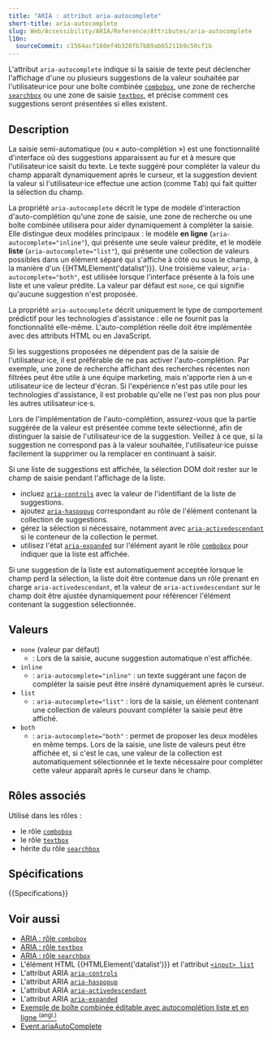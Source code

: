 ```yaml
---
title: "ARIA : attribut aria-autocomplete"
short-title: aria-autocomplete
slug: Web/Accessibility/ARIA/Reference/Attributes/aria-autocomplete
l10n:
  sourceCommit: c1564acf160ef4b320fb7b89ab65211b9c50cf1b
---
```


L'attribut `aria-autocomplete` indique si la saisie de texte peut déclencher l'affichage d'une ou plusieurs suggestions de la valeur souhaitée par l'utilisateur·ice pour une boîte combinée [`combobox`](/fr/docs/Web/Accessibility/ARIA/Reference/Roles/combobox_role), une zone de recherche [`searchbox`](/fr/docs/Web/Accessibility/ARIA/Reference/Roles/searchbox_role) ou une zone de saisie [`textbox`](/fr/docs/Web/Accessibility/ARIA/Reference/Roles/textbox_role), et précise comment ces suggestions seront présentées si elles existent.

## Description

La saisie semi-automatique (ou «&nbsp;auto-complétion&nbsp;») est une fonctionnalité d'interface où des suggestions apparaissent au fur et à mesure que l'utilisateur·ice saisit du texte. Le texte suggéré pour compléter la valeur du champ apparaît dynamiquement après le curseur, et la suggestion devient la valeur si l'utilisateur·ice effectue une action (comme <kbd>Tab</kbd>) qui fait quitter la sélection du champ.

La propriété `aria-autocomplete` décrit le type de modèle d'interaction d'auto-complétion qu'une zone de saisie, une zone de recherche ou une boîte combinée utilisera pour aider dynamiquement à compléter la saisie. Elle distingue deux modèles principaux&nbsp;: le modèle **en ligne** (`aria-autocomplete="inline"`), qui présente une seule valeur prédite, et le modèle **liste** (`aria-autocomplete="list"`), qui présente une collection de valeurs possibles dans un élément séparé qui s'affiche à côté ou sous le champ, à la manière d'un {{HTMLElement('datalist')}}. Une troisième valeur, `aria-autocomplete="both"`, est utilisée lorsque l'interface présente à la fois une liste et une valeur prédite. La valeur par défaut est `none`, ce qui signifie qu'aucune suggestion n'est proposée.

La propriété `aria-autocomplete` décrit uniquement le type de comportement prédictif pour les technologies d'assistance&nbsp;: elle ne fournit pas la fonctionnalité elle-même. L'auto-complétion réelle doit être implémentée avec des attributs HTML ou en JavaScript.

Si les suggestions proposées ne dépendent pas de la saisie de l'utilisateur·ice, il est préférable de ne pas activer l'auto-complétion. Par exemple, une zone de recherche affichant des recherches récentes non filtrées peut être utile à une équipe marketing, mais n'apporte rien à un·e utilisateur·ice de lecteur d'écran. Si l'expérience n'est pas utile pour les technologies d'assistance, il est probable qu'elle ne l'est pas non plus pour les autres utilisateur·ice·s.

Lors de l'implémentation de l'auto-complétion, assurez-vous que la partie suggérée de la valeur est présentée comme texte sélectionné, afin de distinguer la saisie de l'utilisateur·ice de la suggestion. Veillez à ce que, si la suggestion ne correspond pas à la valeur souhaitée, l'utilisateur·ice puisse facilement la supprimer ou la remplacer en continuant à saisir.

Si une liste de suggestions est affichée, la sélection DOM doit rester sur le champ de saisie pendant l'affichage de la liste.

- incluez [`aria-controls`](/fr/docs/Web/Accessibility/ARIA/Reference/Attributes/aria-controls) avec la valeur de l'identifiant de la liste de suggestions.
- ajoutez [`aria-haspopup`](/fr/docs/Web/Accessibility/ARIA/Reference/Attributes/aria-haspopup) correspondant au rôle de l'élément contenant la collection de suggestions.
- gérez la sélection si nécessaire, notamment avec [`aria-activedescendant`](/fr/docs/Web/Accessibility/ARIA/Reference/Attributes/aria-activedescendant) si le conteneur de la collection le permet.
- utilisez l'état [`aria-expanded`](/fr/docs/Web/Accessibility/ARIA/Reference/Attributes/aria-expanded) sur l'élément ayant le rôle [`combobox`](/fr/docs/Web/Accessibility/ARIA/Reference/Roles/combobox_role) pour indiquer que la liste est affichée.

Si une suggestion de la liste est automatiquement acceptée lorsque le champ perd la sélection, la liste doit être contenue dans un rôle prenant en charge `aria-activedescendant`, et la valeur de `aria-activedescendant` sur le champ doit être ajustée dynamiquement pour référencer l'élément contenant la suggestion sélectionnée.

## Valeurs

- `none` (valeur par défaut)
  - : Lors de la saisie, aucune suggestion automatique n'est affichée.
- `inline`
  - : `aria-autocomplete="inline"`&nbsp;: un texte suggérant une façon de compléter la saisie peut être inséré dynamiquement après le curseur.
- `list`
  - : `aria-autocomplete="list"`&nbsp;: lors de la saisie, un élément contenant une collection de valeurs pouvant compléter la saisie peut être affiché.
- `both`
  - : `aria-autocomplete="both"`&nbsp;: permet de proposer les deux modèles en même temps. Lors de la saisie, une liste de valeurs peut être affichée et, si c'est le cas, une valeur de la collection est automatiquement sélectionnée et le texte nécessaire pour compléter cette valeur apparaît après le curseur dans le champ.

## Rôles associés

Utilisé dans les rôles&nbsp;:

- le rôle [`combobox`](/fr/docs/Web/Accessibility/ARIA/Reference/Roles/combobox_role)
- le rôle [`textbox`](/fr/docs/Web/Accessibility/ARIA/Reference/Roles/textbox_role)
- hérite du rôle [`searchbox`](/fr/docs/Web/Accessibility/ARIA/Reference/Roles/searchbox_role)

## Spécifications

{{Specifications}}

## Voir aussi

- [ARIA&nbsp;: rôle `combobox`](/fr/docs/Web/Accessibility/ARIA/Reference/Roles/combobox_role)
- [ARIA&nbsp;: rôle `textbox`](/fr/docs/Web/Accessibility/ARIA/Reference/Roles/textbox_role)
- [ARIA&nbsp;: rôle `searchbox`](/fr/docs/Web/Accessibility/ARIA/Reference/Roles/searchbox_role)
- L'élément HTML {{HTMLElement('datalist')}} et l'attribut [`<input> list`](/fr/docs/Web/HTML/Reference/Elements/input#list)
- L'attribut ARIA [`aria-controls`](/fr/docs/Web/Accessibility/ARIA/Reference/Attributes/aria-controls)
- L'attribut ARIA [`aria-haspopup`](/fr/docs/Web/Accessibility/ARIA/Reference/Attributes/aria-haspopup)
- L'attribut ARIA [`aria-activedescendant`](/fr/docs/Web/Accessibility/ARIA/Reference/Attributes/aria-activedescendant)
- L'attribut ARIA [`aria-expanded`](/fr/docs/Web/Accessibility/ARIA/Reference/Attributes/aria-expanded)
- [Exemple de boîte combinée éditable avec autocomplétion liste et en ligne <sup>(angl.)</sup>](https://www.w3.org/WAI/ARIA/apg/patterns/combobox/examples/combobox-autocomplete-both/)
- [Event.ariaAutoComplete](/fr/docs/Web/API/Element/ariaAutoComplete)
